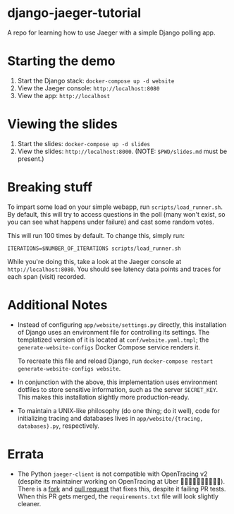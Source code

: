 # django-jaeger-tutorial

A repo for learning how to use Jaeger with a simple Django polling app.

# Starting the demo

1. Start the Django stack: `docker-compose up -d website`
2. View the Jaeger console: `http://localhost:8080`
3. View the app: `http://localhost`

# Viewing the slides

1. Start the slides: `docker-compose up -d slides`
2. View the slides: `http://localhost:8000`. (NOTE: `$PWD/slides.md` must be present.)

# Breaking stuff

To impart some load on your simple webapp, run `scripts/load_runner.sh`. By default,
this will try to access questions in the poll (many won't exist, so you can see
what happens under failure) and cast some random votes.

This will run 100 times by default. To change this, simply run:

`ITERATIONS=$NUMBER_OF_ITERATIONS scripts/load_runner.sh`

While you're doing this, take a look at the Jaeger console at `http://localhost:8080`. You should
see latency data points and traces for each span (visit) recorded.

# Additional Notes

- Instead of configuring `app/website/settings.py` directly, this installation of Django uses an
  environment file for controlling its settings. The templatized version of it is located at
  `conf/website.yaml.tmpl`; the `generate-website-configs` Docker Compose service renders it.

  To recreate this file and reload Django, run `docker-compose restart generate-website-configs website`.

- In conjunction with the above, this implementation uses environment dotfiles to store
  sensitive information, such as the server `SECRET_KEY`. This makes this installation
  slightly more production-ready.

- To maintain a UNIX-like philosophy (do one thing; do it well), code for initializing
  tracing and databases lives in `app/website/{tracing, databases}.py`, respectively.

# Errata

- The Python `jaeger-client` is not compatible with OpenTracing v2 (despite its maintainer working
  on OpenTracing at Uber 🤔🤔🤔🤔🤔🤔🤔🤔🤔🤔). There is a
  [fork](https://github.com/mihau/jaeger-client-python/tree/feature/opentracing-2.0-support) and
  [pull request](https://github.com/jaegertracing/jaeger-client-python/pull/206) that fixes this,
  despite it failing PR tests. When this PR gets merged, the `requirements.txt` file will look
  slightly cleaner.
